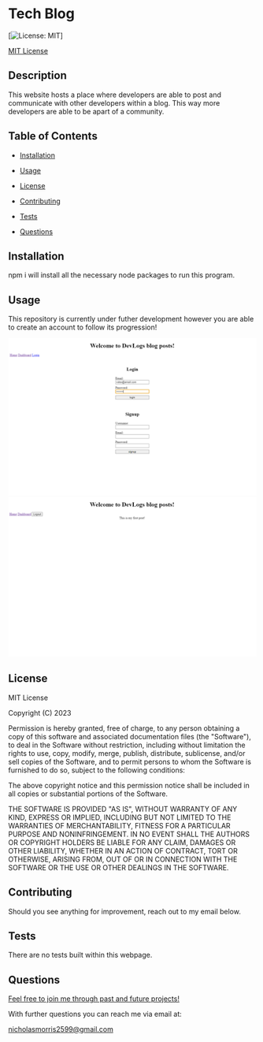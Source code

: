 # Tech Blog
[![License: MIT](https://img.shields.io/badge/License-MIT-yellow.svg)]
  
[MIT License](https://opensource.org/licenses/MIT)
## Description

This website hosts a place where developers are able to post and communicate with other developers within a blog. This way more developers are able to be apart of a community.

## Table of Contents

* [Installation](#installation)

* [Usage](#usage)
    
* [License](#license)

* [Contributing](#contributing)

* [Tests](#tests)

* [Questions](#questions)

## Installation

npm i will install all the necessary node packages to run this program.

## Usage

This repository is currently under futher development however you are able to create an account to follow its progression!

![Loginpage](./public/images/loginpage.png)
![Logoutpage](./public/images/logoutpage.png)

## License

MIT License

Copyright (C) 2023 <Volexity21>

Permission is hereby granted, free of charge, to any person obtaining a copy of this software and associated documentation files (the "Software"), to deal in the Software without restriction, including without limitation the rights to use, copy, modify, merge, publish, distribute, sublicense, and/or sell copies of the Software, and to permit persons to whom the Software is furnished to do so, subject to the following conditions:

The above copyright notice and this permission notice shall be included in all copies or substantial portions of the Software.

THE SOFTWARE IS PROVIDED "AS IS", WITHOUT WARRANTY OF ANY KIND, EXPRESS OR IMPLIED, INCLUDING BUT NOT LIMITED TO THE WARRANTIES OF MERCHANTABILITY, FITNESS FOR A PARTICULAR PURPOSE AND NONINFRINGEMENT. IN NO EVENT SHALL THE AUTHORS OR COPYRIGHT HOLDERS BE LIABLE FOR ANY CLAIM, DAMAGES OR OTHER LIABILITY, WHETHER IN AN ACTION OF CONTRACT, TORT OR OTHERWISE, ARISING FROM, OUT OF OR IN CONNECTION WITH THE SOFTWARE OR THE USE OR OTHER DEALINGS IN THE SOFTWARE.

## Contributing

Should you see anything for improvement, reach out to my email below.

## Tests

There are no tests built within this webpage.

## Questions

[Feel free to join me through past and future projects!](https://github.com/Morralytics)

With further questions you can reach me via email at:

nicholasmorris2599@gmail.com

